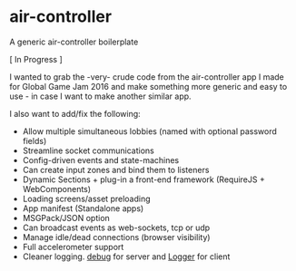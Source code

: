 # air-controller
A generic air-controller boilerplate

[ In Progress ]

I wanted to grab the -very- crude code from the air-controller app I made for Global Game Jam 2016 and make something more generic and easy to use - in case I want to make another similar app.

I also want to add/fix the following:

- Allow multiple simultaneous lobbies (named with optional password fields)
- Streamline socket communications
- Config-driven events and state-machines
- Can create input zones and bind them to listeners
- Dynamic Sections + plug-in a front-end framework (RequireJS + WebComponents)
- Loading screens/asset preloading
- App manifest (Standalone apps)
- MSGPack/JSON option
- Can broadcast events as web-sockets, tcp or udp
- Manage idle/dead connections (browser visibility)
- Full accelerometer support
- Cleaner logging. [debug](https://www.npmjs.com/package/debug) for server and [Logger](https://github.com/fed135/logrunner) for client
